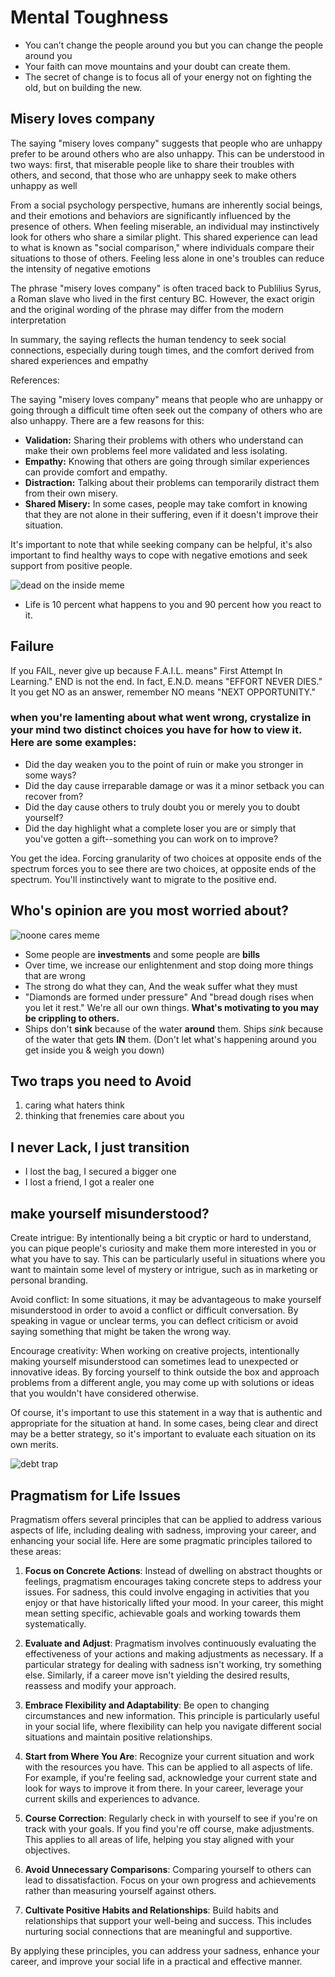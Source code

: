 # Mental Toughness

- You can’t change the people around you but you can change the people around you
- Your faith can move mountains and your doubt can create them.
- The secret of change is to focus all of your energy not on fighting the old, but on building the new.

## Misery loves company

The saying "misery loves company" suggests that people who are unhappy prefer to be around others who are also unhappy. This can be understood in two ways: first, that miserable people like to share their troubles with others, and second, that those who are unhappy seek to make others unhappy as well

From a social psychology perspective, humans are inherently social beings, and their emotions and behaviors are significantly influenced by the presence of others. When feeling miserable, an individual may instinctively look for others who share a similar plight. This shared experience can lead to what is known as "social comparison," where individuals compare their situations to those of others. Feeling less alone in one's troubles can reduce the intensity of negative emotions

The phrase "misery loves company" is often traced back to Publilius Syrus, a Roman slave who lived in the first century BC. However, the exact origin and the original wording of the phrase may differ from the modern interpretation

In summary, the saying reflects the human tendency to seek social connections, especially during tough times, and the comfort derived from shared experiences and empathy

References:

The saying "misery loves company" means that people who are unhappy or going through a difficult time often seek out the company of others who are also unhappy. There are a few reasons for this:

- **Validation:** Sharing their problems with others who understand can make their own problems feel more validated and less isolating.
- **Empathy:** Knowing that others are going through similar experiences can provide comfort and empathy.
- **Distraction:** Talking about their problems can temporarily distract them from their own misery.
- **Shared Misery:** In some cases, people may take comfort in knowing that they are not alone in their suffering, even if it doesn't improve their situation.

It's important to note that while seeking company can be helpful, it's also important to find healthy ways to cope with negative emotions and seek support from positive people.

![dead on the inside meme](<static/dead on the inside meme.jpeg>)

- Life is 10 percent what happens to you and 90 percent how you react to it.

## Failure

If you FAlL, never give up because F.A.I.L. means" First Attempt In Learning."
END is not the end. In fact, E.N.D. means "EFFORT NEVER DIES."
It you get NO as an answer, remember NO means "NEXT OPPORTUNITY."

### when you're lamenting about what went wrong, crystalize in your mind two distinct choices you have for how to view it. Here are some examples:

- Did the day weaken you to the point of ruin or make you stronger in some ways?
- Did the day cause irreparable damage or was it a minor setback you can recover from?
- Did the day cause others to truly doubt you or merely you to doubt yourself?
- Did the day highlight what a complete loser you are or simply that you've gotten a gift--something you can work on to improve?

You get the idea. Forcing granularity of two choices at opposite ends of the spectrum forces you to see there are two choices, at opposite ends of the spectrum. You'll instinctively want to migrate to the positive end.

## Who's opinion are you most worried about?

![noone cares meme](<static/Noone Cares Meme.png>)

- Some people are **investments** and some people are **bills**
- Over time, we increase our enlightenment and stop doing more things that are wrong
- The strong do what they can, And the weak suffer what they must
- "Diamonds are formed under pressure" And "bread dough rises when you let it rest." We're all our own things. **What's motivating to you may be crippling to others.**
- Ships don't **sink** because of the water **around** them. Ships *sink* because of the water that gets **IN** them. (Don't let what's happening around you get inside you & weigh you down)

## Two traps you need to Avoid

1. caring what haters think
2. thinking that frenemies care about you

## I never Lack, I just transition

- I lost the bag, I secured a bigger one
- I lost a friend, I got a realer one

## make yourself misunderstood?

Create intrigue: By intentionally being a bit cryptic or hard to understand, you can pique people's curiosity and make them more interested in you or what you have to say. This can be particularly useful in situations where you want to maintain some level of mystery or intrigue, such as in marketing or personal branding.

Avoid conflict: In some situations, it may be advantageous to make yourself misunderstood in order to avoid a conflict or difficult conversation. By speaking in vague or unclear terms, you can deflect criticism or avoid saying something that might be taken the wrong way.

Encourage creativity: When working on creative projects, intentionally making yourself misunderstood can sometimes lead to unexpected or innovative ideas. By forcing yourself to think outside the box and approach problems from a different angle, you may come up with solutions or ideas that you wouldn't have considered otherwise.

Of course, it's important to use this statement in a way that is authentic and appropriate for the situation at hand. In some cases, being clear and direct may be a better strategy, so it's important to evaluate each situation on its own merits.

![debt trap](<static/the debt trap.jpeg>)

## Pragmatism for Life Issues

Pragmatism offers several principles that can be applied to address various aspects of life, including dealing with sadness, improving your career, and enhancing your social life. Here are some pragmatic principles tailored to these areas:

1. **Focus on Concrete Actions**: Instead of dwelling on abstract thoughts or feelings, pragmatism encourages taking concrete steps to address your issues. For sadness, this could involve engaging in activities that you enjoy or that have historically lifted your mood. In your career, this might mean setting specific, achievable goals and working towards them systematically.

2. **Evaluate and Adjust**: Pragmatism involves continuously evaluating the effectiveness of your actions and making adjustments as necessary. If a particular strategy for dealing with sadness isn't working, try something else. Similarly, if a career move isn't yielding the desired results, reassess and modify your approach.

3. **Embrace Flexibility and Adaptability**: Be open to changing circumstances and new information. This principle is particularly useful in your social life, where flexibility can help you navigate different social situations and maintain positive relationships.

4. **Start from Where You Are**: Recognize your current situation and work with the resources you have. This can be applied to all aspects of life. For example, if you're feeling sad, acknowledge your current state and look for ways to improve it from there. In your career, leverage your current skills and experiences to advance.

5. **Course Correction**: Regularly check in with yourself to see if you're on track with your goals. If you find you're off course, make adjustments. This applies to all areas of life, helping you stay aligned with your objectives.

6. **Avoid Unnecessary Comparisons**: Comparing yourself to others can lead to dissatisfaction. Focus on your own progress and achievements rather than measuring yourself against others.

7. **Cultivate Positive Habits and Relationships**: Build habits and relationships that support your well-being and success. This includes nurturing social connections that are meaningful and supportive.

By applying these principles, you can address your sadness, enhance your career, and improve your social life in a practical and effective manner.
